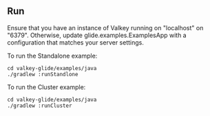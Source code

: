 ## Run

Ensure that you have an instance of Valkey running on "localhost" on "6379". Otherwise, update glide.examples.ExamplesApp with a configuration that matches your server settings.

To run the Standalone example:
```
cd valkey-glide/examples/java
./gradlew :runStandlone
```
To run the Cluster example:
```
cd valkey-glide/examples/java
./gradlew :runCluster
```
